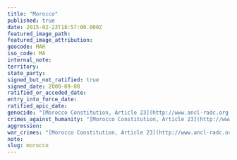 ```yaml
---
title: "Morocco"
published: true
date: 2015-02-23T18:57:00.000Z
featured_image_path:
featured_image_attribution:
geocode: MAR
iso_code: MA
internal_note:
territory:
state_party:
signed_but_not_ratified: true
signed_date: 2000-09-08
ratified_or_acceded_date:
entry_into_force_date:
ratified_apic_date:
genocide: "[Morocco Constitution, Article 23](http://www.ancl-radc.org.za/sites/default/files/morocco_eng.pdf)"
crimes_against_humanity: "[Morocco Constitution, Article 23](http://www.ancl-radc.org.za/sites/default/files/morocco_eng.pdf)"
aggression:
war_crimes: "[Morocco Constitution, Article 23](http://www.ancl-radc.org.za/sites/default/files/morocco_eng.pdf)"
note:
slug: morocco
---
```

